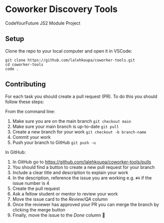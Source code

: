 # Coworker Discovery Tools

CodeYourFuture JS2 Module Project

## Setup

Clone the repo to your local computer and open it in VSCode:

```
git clone https://github.com/lalehkoupa/coworker-tools.git
cd coworker-tools
code .
```

## Contributing

For each task you should create a pull request (PR). To do this you should follow these steps:

From the command line:

1. Make sure you are on the main branch `git checkout main`
2. Make sure your main branch is up-to-date `git pull`
3. Create a new branch for your work `git checkout -b branch-name`
4. Commit your work
5. Push your branch to GitHub `git push -u`

In GitHub:

1. In GitHub go to https://github.com/lalehkoupa/coworker-tools/pulls
2. You should find a button to create a new pull request for your branch
3. Include a clear title and description to explain your work
4. In the description, reference the issue you are working e.g. `#4` if the issue number is 4
5. Create the pull request
6. Ask a fellow student or mentor to review your work
7. Move the issue card to the _Review/QA_ column
8. Once the reviewer has approved your PR you can merge the branch by clicking the merge button
9. Finally, move the issue to the _Done_ column 🎉

